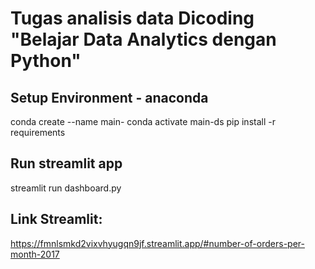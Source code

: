 # Tugas analisis data Dicoding "Belajar Data Analytics dengan Python"
## Setup Environment - anaconda
conda create --name main-
conda activate main-ds
pip install -r requirements
## Run streamlit app
streamlit run dashboard.py
## Link Streamlit:
https://fmnlsmkd2vixvhyugqn9jf.streamlit.app/#number-of-orders-per-month-2017 
